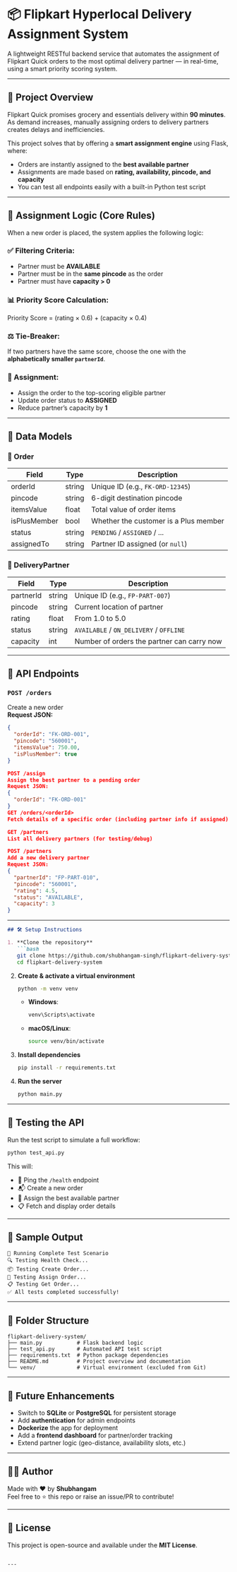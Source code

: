 # 📦 Flipkart Hyperlocal Delivery Assignment System

A lightweight RESTful backend service that automates the assignment of Flipkart Quick orders to the most optimal delivery partner — in real-time, using a smart priority scoring system.

---

## 🚀 Project Overview

Flipkart Quick promises grocery and essentials delivery within **90 minutes**. As demand increases, manually assigning orders to delivery partners creates delays and inefficiencies.

This project solves that by offering a **smart assignment engine** using Flask, where:

- Orders are instantly assigned to the **best available partner**
- Assignments are made based on **rating, availability, pincode, and capacity**
- You can test all endpoints easily with a built-in Python test script

---

## 🧠 Assignment Logic (Core Rules)

When a new order is placed, the system applies the following logic:

### ✅ Filtering Criteria:

- Partner must be **AVAILABLE**
- Partner must be in the **same pincode** as the order
- Partner must have **capacity > 0**

### 📊 Priority Score Calculation:

Priority Score = (rating × 0.6) + (capacity × 0.4)

### ⚖️ Tie-Breaker:

If two partners have the same score, choose the one with the **alphabetically smaller `partnerId`**.

### 🔄 Assignment:

- Assign the order to the top-scoring eligible partner
- Update order status to **ASSIGNED**
- Reduce partner’s capacity by **1**

---

## 🧩 Data Models

### 📌 Order

| Field        | Type   | Description                           |
| ------------ | ------ | ------------------------------------- |
| orderId      | string | Unique ID (e.g., `FK-ORD-12345`)      |
| pincode      | string | 6-digit destination pincode           |
| itemsValue   | float  | Total value of order items            |
| isPlusMember | bool   | Whether the customer is a Plus member |
| status       | string | `PENDING` / `ASSIGNED` / ...          |
| assignedTo   | string | Partner ID assigned (or `null`)       |

### 👤 DeliveryPartner

| Field     | Type   | Description                                |
| --------- | ------ | ------------------------------------------ |
| partnerId | string | Unique ID (e.g., `FP-PART-007`)            |
| pincode   | string | Current location of partner                |
| rating    | float  | From 1.0 to 5.0                            |
| status    | string | `AVAILABLE` / `ON_DELIVERY` / `OFFLINE`    |
| capacity  | int    | Number of orders the partner can carry now |

---

## 🔌 API Endpoints

### `POST /orders`

Create a new order  
**Request JSON:**

```json
{
  "orderId": "FK-ORD-001",
  "pincode": "560001",
  "itemsValue": 750.00,
  "isPlusMember": true
}

POST /assign
Assign the best partner to a pending order
Request JSON:
{
  "orderId": "FK-ORD-001"
}
GET /orders/<orderId>
Fetch details of a specific order (including partner info if assigned)

GET /partners
List all delivery partners (for testing/debug)

POST /partners
Add a new delivery partner
Request JSON:
{
  "partnerId": "FP-PART-010",
  "pincode": "560001",
  "rating": 4.5,
  "status": "AVAILABLE",
  "capacity": 3
}
```

---

```markdown
## 🛠️ Setup Instructions

1. **Clone the repository**  
   ```bash
   git clone https://github.com/shubhangam-singh/flipkart-delivery-system.git
   cd flipkart-delivery-system
   ```

2. **Create & activate a virtual environment**  
   ```bash
   python -m venv venv
   ```
   - **Windows**:  
     ```bash
     venv\Scripts\activate
     ```
   - **macOS/Linux**:  
     ```bash
     source venv/bin/activate
     ```

3. **Install dependencies**  
   ```bash
   pip install -r requirements.txt
   ```

4. **Run the server**  
   ```bash
   python main.py
   ```

---

## 🧪 Testing the API

Run the test script to simulate a full workflow:
```bash
python test_api.py
```

This will:  
- 📡 Ping the `/health` endpoint  
- 📬 Create a new order  
- 🚚 Assign the best available partner  
- 📋 Fetch and display order details  

---

## 🧼 Sample Output

```
🎯 Running Complete Test Scenario
🔍 Testing Health Check...
📦 Testing Create Order...
🚚 Testing Assign Order...
📋 Testing Get Order...
✅ All tests completed successfully!
```

---

## 📂 Folder Structure

```
flipkart-delivery-system/
├── main.py           # Flask backend logic
├── test_api.py       # Automated API test script
├── requirements.txt  # Python package dependencies
├── README.md         # Project overview and documentation
└── venv/             # Virtual environment (excluded from Git)
```

---

## 🌟 Future Enhancements

- Switch to **SQLite** or **PostgreSQL** for persistent storage  
- Add **authentication** for admin endpoints  
- **Dockerize** the app for deployment  
- Add a **frontend dashboard** for partner/order tracking  
- Extend partner logic (geo-distance, availability slots, etc.)

---

## 👨‍💻 Author

Made with ❤️ by **Shubhangam**  
Feel free to ⭐ this repo or raise an issue/PR to contribute!

---

## 📝 License

This project is open-source and available under the **MIT License**.
```

---
